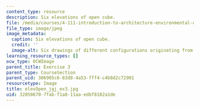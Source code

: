 ```yaml
---
content_type: resource
description: Six elevations of open cube.
file: /media/courses/4-111-introduction-to-architecture-environmental-design-spring-2014/320586707fabf1a811aaedbf8182a1de_elevOpen_jgj_ex3.jpg
file_type: image/jpeg
image_metadata:
  caption: Six elevations of open cube.
  credit: ''
  image-alt: Six drawings of different configurations originating from a square.
learning_resource_types: []
ocw_type: OCWImage
parent_title: Exercise 3
parent_type: CourseSection
parent_uid: 306905c6-83d8-4a53-fff4-c4b8d2c72901
resourcetype: Image
title: elevOpen_jgj_ex3.jpg
uid: 32058670-7fab-f1a8-11aa-edbf8182a1de
---
```

